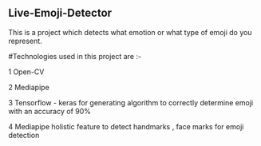 ## Live-Emoji-Detector

This is a project which detects what emotion or what type of emoji do you represent.

#Technologies used in this project are :-

1 Open-CV

2 Mediapipe 

3 Tensorflow - keras for generating algorithm to correctly determine emoji with an accuracy of 90%

4 Mediapipe holistic feature to detect handmarks , face marks for emoji detection



